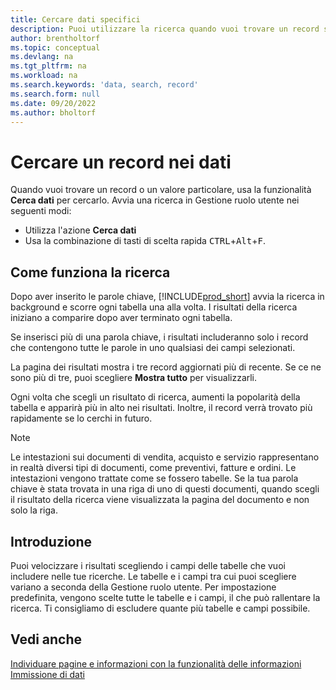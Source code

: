 ```yaml
---
title: Cercare dati specifici
description: Puoi utilizzare la ricerca quando vuoi trovare un record specifico.
author: brentholtorf
ms.topic: conceptual
ms.devlang: na
ms.tgt_pltfrm: na
ms.workload: na
ms.search.keywords: 'data, search, record'
ms.search.form: null
ms.date: 09/20/2022
ms.author: bholtorf
---
```


# <a name="search-for-a-record-in-your-data"></a>Cercare un record nei dati

Quando vuoi trovare un record o un valore particolare, usa la funzionalità **Cerca dati** per cercarlo. Avvia una ricerca in Gestione ruolo utente nei seguenti modi:

* Utilizza l'azione **Cerca dati**
* Usa la combinazione di tasti di scelta rapida <kbd>CTRL</kbd>+<kbd>Alt</kbd>+<kbd>F</kbd>.

## <a name="how-search-works"></a>Come funziona la ricerca

Dopo aver inserito le parole chiave, [!INCLUDE[prod_short](includes/prod_short.md)] avvia la ricerca in background e scorre ogni tabella una alla volta. I risultati della ricerca iniziano a comparire dopo aver terminato ogni tabella. 

Se inserisci più di una parola chiave, i risultati includeranno solo i record che contengono tutte le parole in uno qualsiasi dei campi selezionati.

La pagina dei risultati mostra i tre record aggiornati più di recente. Se ce ne sono più di tre, puoi scegliere **Mostra tutto** per visualizzarli.

Ogni volta che scegli un risultato di ricerca, aumenti la popolarità della tabella e apparirà più in alto nei risultati. Inoltre, il record verrà trovato più rapidamente se lo cerchi in futuro.

> [!NOTE]
> Le intestazioni sui documenti di vendita, acquisto e servizio rappresentano in realtà diversi tipi di documenti, come preventivi, fatture e ordini. Le intestazioni vengono trattate come se fossero tabelle. Se la tua parola chiave è stata trovata in una riga di uno di questi documenti, quando scegli il risultato della ricerca viene visualizzata la pagina del documento e non solo la riga.

## <a name="getting-started"></a>Introduzione

Puoi velocizzare i risultati scegliendo i campi delle tabelle che vuoi includere nelle tue ricerche. Le tabelle e i campi tra cui puoi scegliere variano a seconda della Gestione ruolo utente. Per impostazione predefinita, vengono scelte tutte le tabelle e i campi, il che può rallentare la ricerca. Ti consigliamo di escludere quante più tabelle e campi possibile.

## <a name="see-also"></a>Vedi anche

[Individuare pagine e informazioni con la funzionalità delle informazioni](ui-search.md)  
[Immissione di dati](ui-enter-data.md)  
